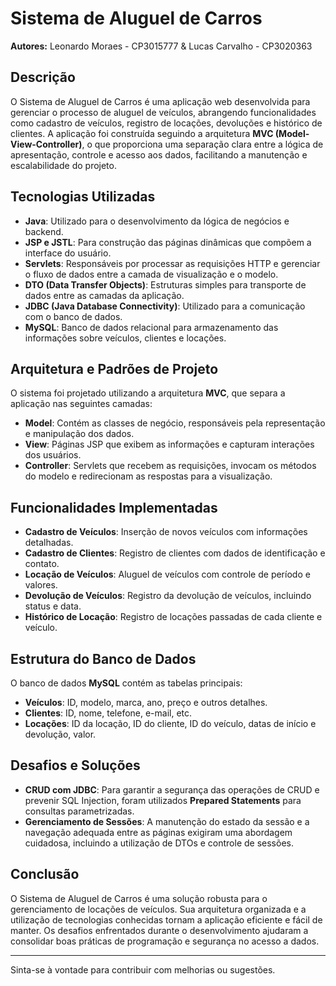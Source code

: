 # Sistema de Aluguel de Carros

**Autores:** Leonardo Moraes - CP3015777 & Lucas Carvalho - CP3020363

## Descrição
O Sistema de Aluguel de Carros é uma aplicação web desenvolvida para gerenciar o processo de aluguel de veículos, abrangendo funcionalidades como cadastro de veículos, registro de locações, devoluções e histórico de clientes. A aplicação foi construída seguindo a arquitetura **MVC (Model-View-Controller)**, o que proporciona uma separação clara entre a lógica de apresentação, controle e acesso aos dados, facilitando a manutenção e escalabilidade do projeto.

## Tecnologias Utilizadas
- **Java**: Utilizado para o desenvolvimento da lógica de negócios e backend.
- **JSP e JSTL**: Para construção das páginas dinâmicas que compõem a interface do usuário.
- **Servlets**: Responsáveis por processar as requisições HTTP e gerenciar o fluxo de dados entre a camada de visualização e o modelo.
- **DTO (Data Transfer Objects)**: Estruturas simples para transporte de dados entre as camadas da aplicação.
- **JDBC (Java Database Connectivity)**: Utilizado para a comunicação com o banco de dados.
- **MySQL**: Banco de dados relacional para armazenamento das informações sobre veículos, clientes e locações.

## Arquitetura e Padrões de Projeto
O sistema foi projetado utilizando a arquitetura **MVC**, que separa a aplicação nas seguintes camadas:
- **Model**: Contém as classes de negócio, responsáveis pela representação e manipulação dos dados.
- **View**: Páginas JSP que exibem as informações e capturam interações dos usuários.
- **Controller**: Servlets que recebem as requisições, invocam os métodos do modelo e redirecionam as respostas para a visualização.

## Funcionalidades Implementadas
- **Cadastro de Veículos**: Inserção de novos veículos com informações detalhadas.
- **Cadastro de Clientes**: Registro de clientes com dados de identificação e contato.
- **Locação de Veículos**: Aluguel de veículos com controle de período e valores.
- **Devolução de Veículos**: Registro da devolução de veículos, incluindo status e data.
- **Histórico de Locação**: Registro de locações passadas de cada cliente e veículo.

## Estrutura do Banco de Dados
O banco de dados **MySQL** contém as tabelas principais:
- **Veículos**: ID, modelo, marca, ano, preço e outros detalhes.
- **Clientes**: ID, nome, telefone, e-mail, etc.
- **Locações**: ID da locação, ID do cliente, ID do veículo, datas de início e devolução, valor.

## Desafios e Soluções
- **CRUD com JDBC**: Para garantir a segurança das operações de CRUD e prevenir SQL Injection, foram utilizados **Prepared Statements** para consultas parametrizadas.
- **Gerenciamento de Sessões**: A manutenção do estado da sessão e a navegação adequada entre as páginas exigiram uma abordagem cuidadosa, incluindo a utilização de DTOs e controle de sessões.

## Conclusão
O Sistema de Aluguel de Carros é uma solução robusta para o gerenciamento de locações de veículos. Sua arquitetura organizada e a utilização de tecnologias conhecidas tornam a aplicação eficiente e fácil de manter. Os desafios enfrentados durante o desenvolvimento ajudaram a consolidar boas práticas de programação e segurança no acesso a dados.

---

Sinta-se à vontade para contribuir com melhorias ou sugestões.
